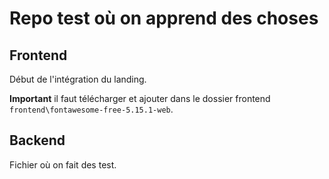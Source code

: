 # Repo test où on apprend des choses

## Frontend

Début de l'intégration du landing.

**Important** il faut télécharger et ajouter dans le dossier frontend `frontend\fontawesome-free-5.15.1-web`.

## Backend

Fichier où on fait des test.
